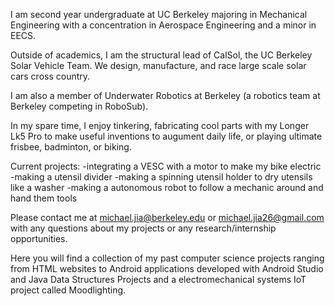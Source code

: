 I am second year undergraduate at UC Berkeley majoring in Mechanical Engineering with a concentration in Aerospace Engineering and a minor in EECS. 

Outside of academics, I am the structural lead of CalSol, the UC Berkeley Solar Vehicle Team. We design, manufacture, and race large scale solar cars cross country.

I am also a member of Underwater Robotics at Berkeley (a robotics team at Berkeley competing in RoboSub). 

In my spare time, I enjoy tinkering, fabricating cool parts with my Longer Lk5 Pro to make useful inventions to augument daily life, or playing ultimate frisbee, badminton, or biking. 

Current projects:
-integrating a VESC with a motor to make my bike electric
-making a utensil divider
-making a spinning utensil holder to dry utensils like a washer
-making a autonomous robot to follow a mechanic around and hand them tools

Please contact me at michael.jia@berkeley.edu or michael.jia26@gmail.com with any questions about my projects or any research/internship opportunities. 

Here you will find a collection of my past computer science projects ranging from HTML websites to Android applications developed with Android Studio and Java Data Structures Projects and a electromechanical systems IoT project called Moodlighting.
